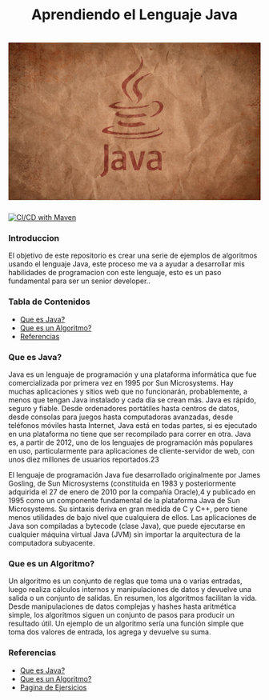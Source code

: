
<h1 align="center">Aprendiendo  el Lenguaje Java</h1>

<h1 align="center">
  <img src="https://github.com/Ing-Brayan-Martinez/Java-Algorithm-Example/blob/master/.github/assest/java.jpg" alt="Java" width="800"/>
</h1>

[![CI/CD with Maven](https://github.com/Ing-Brayan-Martinez/Java-Algorithm-Example/actions/workflows/maven.yml/badge.svg)](https://github.com/Ing-Brayan-Martinez/Java-Algorithm-Example/actions/workflows/maven.yml)

### Introduccion

El objetivo de este repositorio es crear una serie de ejemplos de algoritmos usando el lenguaje Java, este proceso me
va a ayudar a desarrollar mis habilidades de programacion con este lenguaje, esto es un paso fundamental para ser
un senior developer..

### Tabla de Contenidos

- [Que es Java?](#que-es-java)
- [Que es un Algoritmo?](#que-es-un-algoritmo)
- [Referencias](#referencias)

### Que es Java?

Java es un lenguaje de programación y una plataforma informática que fue comercializada por primera vez en 1995 por
Sun Microsystems. Hay muchas aplicaciones y sitios web que no funcionarán, probablemente, a menos que tengan Java instalado 
y cada día se crean más. Java es rápido, seguro y fiable. Desde ordenadores portátiles hasta centros de datos, desde consolas 
para juegos hasta computadoras avanzadas, desde teléfonos móviles hasta Internet, Java está en todas partes, si es ejecutado
en una plataforma no tiene que ser recompilado para correr en otra. Java es, a partir de 2012, uno de los lenguajes de
programación más populares en uso, particularmente para aplicaciones de cliente-servidor de web, con unos diez millones de
usuarios reportados.2​3​

El lenguaje de programación Java fue desarrollado originalmente por James Gosling, de Sun Microsystems (constituida en 1983 
y posteriormente adquirida el 27 de enero de 2010 por la compañía Oracle),4​ y publicado en 1995 como un componente 
fundamental de la plataforma Java de Sun Microsystems. Su sintaxis deriva en gran medida de C y C++, pero tiene menos 
utilidades de bajo nivel que cualquiera de ellos. Las aplicaciones de Java son compiladas a bytecode (clase Java), que
puede ejecutarse en cualquier máquina virtual Java (JVM) sin importar la arquitectura de la computadora subyacente.

### Que es un Algoritmo?

Un algoritmo es un conjunto de reglas que toma una o varias entradas, luego realiza cálculos internos y manipulaciones de
datos y devuelve una salida o un conjunto de salidas. En resumen, los algoritmos facilitan la vida. Desde manipulaciones
de datos complejas y hashes hasta aritmética simple, los algoritmos siguen un conjunto de pasos para producir un resultado
útil. Un ejemplo de un algoritmo sería una función simple que toma dos valores de entrada, los agrega y devuelve su suma.

### Referencias

- [Que es Java?](https://es.wikipedia.org/wiki/Java_(lenguaje_de_programaci%C3%B3n))
- [Que es un Algoritmo?](https://the-algorithms.com/es#about)
- [Pagina de Ejersicios](https://the-algorithms.com/es)